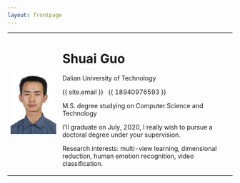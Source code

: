 ```yaml
---
layout: frontpage
---
```

<body>
    <table border="0">
      <tr>
        <td width="23%" align="center">
          <img src="/images/head.jpg"> 
        </td>
        <td width="77%">
          <h1>Shuai Guo</h1>
          <p>Dalian University of Technology</p>
          <p><span class="glyphicon glyphicon-envelope"></span> {{ site.email }} &nbsp <span class="glyphicon glyphicon-phone"></span> {{ 18940976593 }}</p>
          <p>M.S. degree studying on Computer Science and Technology</p>
          <p>I'll graduate on July, 2020, I really wish to pursue a doctoral degree under your supervision. </p>
          <p>Research interests: multi-view learning, dimensional reduction, human emotion recognition, video classification. </p>
<!--           <p>Tel: 18940976593</p> -->
        </td>
      </tr>
    </table>
</body>

<!-- <body>
    <div style="float:right">
        <img src="/images/head.jpg" >
    </div>
    <div style="float:left;">
        <h1>Shuai Guo</h1>
        <p>Dalian University of Technology</p>
        <p>Master Degree on Computer Science and Technology</p>
        <p>E-mail：guoshuaiabc@mail.dlut.edu.cn</p>
        <p>Tel: 18940976593</p>
    </div>
</body> -->